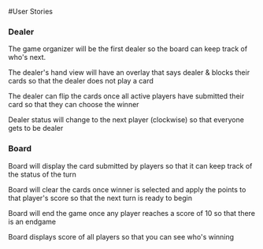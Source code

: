 #User Stories

### Dealer

The game organizer will be the first dealer so the board can keep track of who's next.

The dealer's hand view will have an overlay that says dealer & blocks their cards so that the dealer does not play a card

The dealer can flip the cards once all active players have submitted their card so that they can choose the winner

Dealer status will change to the next player (clockwise) so that everyone gets to be dealer


### Board

Board will display the card submitted by players so that it can keep track of the status of the turn

Board will clear the cards once winner is selected and apply the points to that player's score so that the next turn is ready to begin

Board will end the game once any player reaches a score of 10 so that there is an endgame

Board displays score of all players so that you can see who's winning